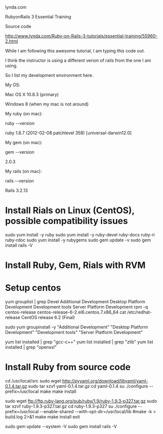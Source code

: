  lynda.com
 
 RubyonRails 3 Essential Training
 
 Source code
 
 http://www.lynda.com/Ruby-on-Rails-3-tutorials/essential-training/55960-2.html
 
 While I am following this awesome tutorial, I am typing this code out.
 
 I think the instructor is using a different verion of rails from the one I am using.
 
 So I list my development environment here.
 
 My OS:
 
 Mac OS X 10.8.3 (primary)
 
 Windows 8 (when my mac is not around)
 
 My ruby (on mac):
 
 ruby --version
 
 ruby 1.8.7 (2012-02-08 patchlevel 358) [universal-darwin12.0]
 
 My gem (on mac):
 
 gem --version
 
 2.0.3
 
 My rails (on mac):
 
 rails --version
 
 Rails 3.2.13
 
 # Install Rials on Linux (CentOS), possible compatibility issues
 sudo yum install -y ruby
 sudo yum install -y ruby-devel ruby-docs ruby-ri ruby-rdoc
 sudo yum install -y rubygems
 sudo gem update -v
 sudo gem install rails -V
 
 # Install Ruby, Gem, Rials with RVM

 # Setup centos
 yum grouplist | grep Devel
	Additional Development
	Desktop Platform Development
	Development tools
	Server Platform Development
 rpm -q centos-release
	centos-release-6-2.el6.centos.7.x86_64
 cat /etc/redhat-release 
	CentOS release 6.2 (Final)
	
 sudo yum groupinstall -y "Additional Development" "Desktop Platform Development" "Development tools" "Server Platform Development"
 
 yum list installed | grep "gcc-c++"
 yum list installed | grep "zlib"
 yum list installed | grep "openssl"
 
 # Install Ruby from source code
 
 cd /usr/local/src
 sudo wget http://pyyaml.org/download/libyaml/yaml-0.1.4.tar.gz
 sudo tar xzvf yaml-0.1.4.tar.gz
 cd yaml-0.1.4
 su
 ./configure --prefix=/usr/local
 make
 make install
  
 sudo wget ftp://ftp.ruby-lang.org/pub/ruby/1.9/ruby-1.9.3-p327.tar.gz
 sudo tar xzvf ruby-1.9.3-p327.tar.gz
 cd ruby-1.9.3-p327
 su
 ./configure --prefix=/usr/local --enable-shared --with-opt-dir=/usr/local/lib
 #make -k > build.log 2>&1
 make
 make install
 exit
 
 sudo gem update --system -V
 sudo gem install rails -V

 
 
 